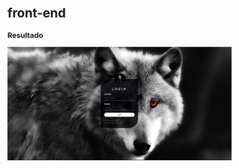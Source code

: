 # front-end
### Resultado
<img src="https://github.com/matheusfmendes/FrontEnd/blob/main/resultado.png">
